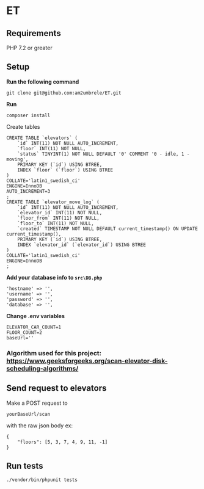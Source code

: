 # ET

## Requirements

PHP 7.2 or greater


## Setup

**Run the following command**

```
git clone git@github.com:am2umbrele/ET.git
```
**Run**
```
composer install
```
Create tables
```
CREATE TABLE `elevators` (
	`id` INT(11) NOT NULL AUTO_INCREMENT,
	`floor` INT(11) NOT NULL,
	`status` TINYINT(1) NOT NULL DEFAULT '0' COMMENT '0 - idle, 1 - moving',
	PRIMARY KEY (`id`) USING BTREE,
	INDEX `floor` (`floor`) USING BTREE
)
COLLATE='latin1_swedish_ci'
ENGINE=InnoDB
AUTO_INCREMENT=3
;
CREATE TABLE `elevator_move_log` (
	`id` INT(11) NOT NULL AUTO_INCREMENT,
	`elevator_id` INT(11) NOT NULL,
	`floor_from` INT(11) NOT NULL,
	`floor_to` INT(11) NOT NULL,
	`created` TIMESTAMP NOT NULL DEFAULT current_timestamp() ON UPDATE current_timestamp(),
	PRIMARY KEY (`id`) USING BTREE,
	INDEX `elevator_id` (`elevator_id`) USING BTREE
)
COLLATE='latin1_swedish_ci'
ENGINE=InnoDB
;

```
**Add your database info to `src\DB.php`** 
```
'hostname' => '',
'username' => '',
'password' => '',
'database' => '',
```
**Change .env variables** 
```
ELEVATOR_CAR_COUNT=1
FLOOR_COUNT=2
baseUrl=''
```
### Algorithm used for this project: https://www.geeksforgeeks.org/scan-elevator-disk-scheduling-algorithms/
## Send request to elevators
Make a POST request to
```
yourBaseUrl/scan
```
with the raw json body ex:
```
{
    "floors": [5, 3, 7, 4, 9, 11, -1]
}
```


## Run tests
```
./vendor/bin/phpunit tests
```
